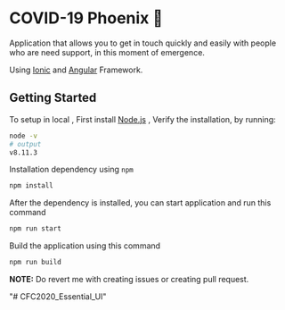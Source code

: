 # COVID-19 Phoenix 🏩

Application that allows you to get in touch quickly and easily with people who are need support, in this moment of emergence.

Using [Ionic](https://ionicframework.com/docs) and [Angular](https://angular.io/docs) Framework.


## Getting Started

To setup in local , First install [Node.js](https://nodejs.org) , Verify the installation, by running:

```bash
node -v
# output
v8.11.3
```

Installation dependency using `npm` 

```bash
npm install
```

After the dependency is installed, you can start application and run this command 

```bash	
npm run start
```

Build the application using this command

```bash
npm run build
```

**NOTE:** Do revert me with creating issues or creating pull request.


"# CFC2020_Essential_UI" 
